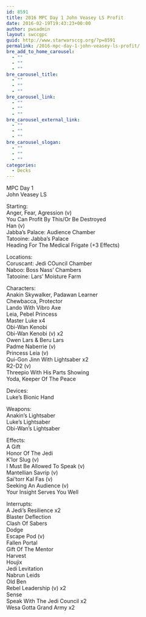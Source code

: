 ```yaml
---
id: 8591
title: 2016 MPC Day 1 John Veasey LS Profit
date: 2016-02-19T19:43:23+00:00
author: pwsadmin
layout: swccgpc
guid: http://www.starwarsccg.org/?p=8591
permalink: /2016-mpc-day-1-john-veasey-ls-profit/
bre_add_to_home_carousel:
  - ""
  - ""
  - ""
bre_carousel_title:
  - ""
  - ""
  - ""
bre_carousel_link:
  - ""
  - ""
  - ""
bre_carousel_external_link:
  - ""
  - ""
  - ""
bre_carousel_slogan:
  - ""
  - ""
  - ""
categories:
  - Decks
---
```

MPC Day 1  
John Veasey LS

Starting:  
Anger, Fear, Agression (v)  
You Can Profit By This/Or Be Destroyed  
Han (v)  
Jabba&#8217;s Palace: Audience Chamber  
Tatooine: Jabba&#8217;s Palace  
Heading For The Medical Frigate (+3 Effects)

Locations:  
Coruscant: Jedi COuncil Chamber  
Naboo: Boss Nass&#8217; Chambers  
Tatooine: Lars&#8217; Moisture Farm

Characters:  
Anakin Skywalker, Padawan Learner  
Chewbacca, Protector  
Lando With Vibro Axe  
Leia, Pebel Princess  
Master Luke x4  
Obi-Wan Kenobi  
Obi-Wan Kenobi (v) x2  
Owen Lars & Beru Lars  
Padme Naberrie (v)  
Princess Leia (v)  
Qui-Gon Jinn With Lightsaber x2  
R2-D2 (v)  
Threepio With His Parts Showing  
Yoda, Keeper Of The Peace

Devices:  
Luke&#8217;s Bionic Hand

Weapons:  
Anakin&#8217;s Lightsaber  
Luke&#8217;s Lightsaber  
Obi-Wan&#8217;s Lightsaber

Effects:  
A Gift  
Honor Of The Jedi  
K&#8217;lor Slug (v)  
I Must Be Allowed To Speak (v)  
Mantellian Savrip (v)  
Sai&#8217;torr Kal Fas (v)  
Seeking An Audience (v)  
Your Insight Serves You Well

Interrupts:  
A Jedi&#8217;s Resilience x2  
Blaster Deflection  
Clash Of Sabers  
Dodge  
Escape Pod (v)  
Fallen Portal  
Gift Of The Mentor  
Harvest  
Houjix  
Jedi Levitation  
Nabrun Leids  
Old Ben  
Rebel Leadership (v) x2  
Sense  
Speak With The Jedi Council x2  
Wesa Gotta Grand Army x2